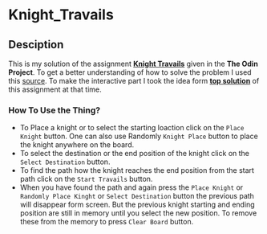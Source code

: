 # Knight_Travails

## Desciption
This is my solution of the assignment **[Knight Travails](https://www.theodinproject.com/lessons/javascript-knights-travails)** given in the **The Odin Project**. To get a better understanding of how to solve the problem I used this [source](https://www.baeldung.com/cs/knights-shortest-path-chessboard). To make the interactive part I took the idea form **[top solution](https://github.com/Kiwasthal/Knight-travails)** of this assignment at that time.

### How To Use the Thing?
- To Place a knight or to select the starting loaction click on the `Place Knight` button. One can also use Randomly `Knight Place` button to place the knight anywhere on the board.
- To select the destination or the end position of the knight click on the `Select Destination` button.
- To find the path how the knight reaches the end position from the start path click on the `Start Travails` button.
- When you have found the path and again press the `Place Knight` or `Randomly Place Kinght` or `Select Destination` button the previous path will disappear form screen. But the previous knight starting and ending position are still in memory until you select the new position. To remove these from the memory to press `Clear Board` button.